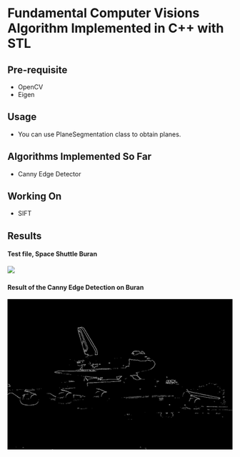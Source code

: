 # Fundamental Computer Visions Algorithm Implemented in C++ with STL 

## Pre-requisite
- OpenCV 
- Eigen

## Usage

- You can use PlaneSegmentation class to obtain planes.

## Algorithms Implemented So Far
- Canny Edge Detector

## Working On
- SIFT  


## Results

#### Test file, Space Shuttle Buran
<img src="data/buran.png" width="800">

#### Result of the Canny Edge Detection on Buran
<img src="data/canny_out.png" width="800">



